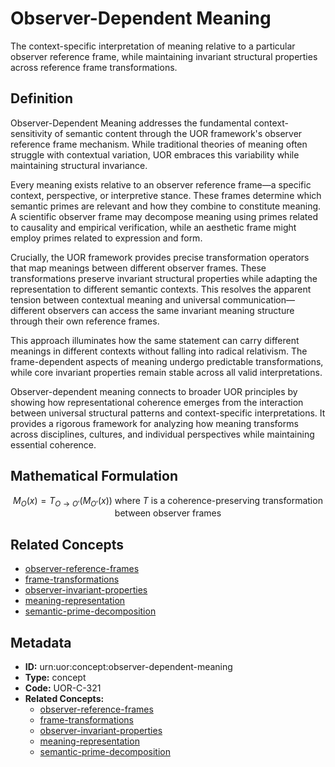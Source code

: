 # Observer-Dependent Meaning

The context-specific interpretation of meaning relative to a particular observer reference frame, while maintaining invariant structural properties across reference frame transformations.

## Definition

Observer-Dependent Meaning addresses the fundamental context-sensitivity of semantic content through the UOR framework's observer reference frame mechanism. While traditional theories of meaning often struggle with contextual variation, UOR embraces this variability while maintaining structural invariance.

Every meaning exists relative to an observer reference frame—a specific context, perspective, or interpretive stance. These frames determine which semantic primes are relevant and how they combine to constitute meaning. A scientific observer frame may decompose meaning using primes related to causality and empirical verification, while an aesthetic frame might employ primes related to expression and form.

Crucially, the UOR framework provides precise transformation operators that map meanings between different observer frames. These transformations preserve invariant structural properties while adapting the representation to different semantic contexts. This resolves the apparent tension between contextual meaning and universal communication—different observers can access the same invariant meaning structure through their own reference frames.

This approach illuminates how the same statement can carry different meanings in different contexts without falling into radical relativism. The frame-dependent aspects of meaning undergo predictable transformations, while core invariant properties remain stable across all valid interpretations.

Observer-dependent meaning connects to broader UOR principles by showing how representational coherence emerges from the interaction between universal structural patterns and context-specific interpretations. It provides a rigorous framework for analyzing how meaning transforms across disciplines, cultures, and individual perspectives while maintaining essential coherence.

## Mathematical Formulation

$$
M_O(x) = T_{O \rightarrow O'}(M_{O'}(x)) \text{ where } T \text{ is a coherence-preserving transformation between observer frames}
$$

## Related Concepts

- [observer-reference-frames](./observer-reference-frames.md)
- [frame-transformations](./frame-transformations.md)
- [observer-invariant-properties](./observer-invariant-properties.md)
- [meaning-representation](./meaning-representation.md)
- [semantic-prime-decomposition](./semantic-prime-decomposition.md)

## Metadata

- **ID:** urn:uor:concept:observer-dependent-meaning
- **Type:** concept
- **Code:** UOR-C-321
- **Related Concepts:**
  - [observer-reference-frames](./observer-reference-frames.md)
  - [frame-transformations](./frame-transformations.md)
  - [observer-invariant-properties](./observer-invariant-properties.md)
  - [meaning-representation](./meaning-representation.md)
  - [semantic-prime-decomposition](./semantic-prime-decomposition.md)
